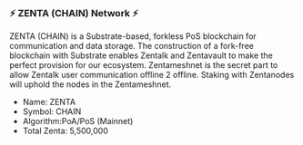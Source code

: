 ### :zap: ZENTA (CHAIN) Network :zap:
ZENTA (CHAIN) is a Substrate-based, forkless PoS blockchain for communication and data storage. 
The construction of a fork-free blockchain with Substrate enables Zentalk and Zentavault to make the perfect provision for our ecosystem. Zentameshnet is the secret part to allow Zentalk user communication offline 2 offline. Staking with Zentanodes will uphold the nodes in the Zentameshnet.

 * Name: ZENTA
 * Symbol: CHAIN
 * Algorithm:PoA/PoS (Mainnet)
 * Total Zenta: 5,500,000

